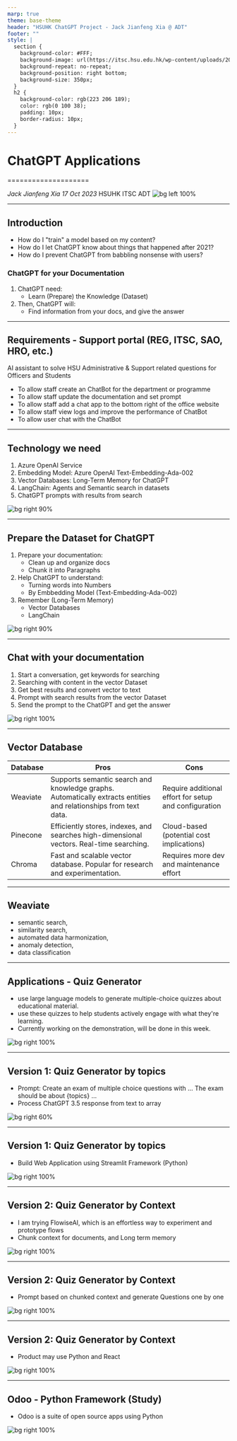 ```yaml
---
marp: true
theme: base-theme
header: "HSUHK ChatGPT Project - Jack Jianfeng Xia @ ADT"
footer: ""
style: |
  section {
    background-color: #FFF;
    background-image: url(https://itsc.hsu.edu.hk/wp-content/uploads/2018/11/INFORMATION-TECHNOLOGY-SERVICES-CENTRE_HSU.png);
    background-repeat: no-repeat;
    background-position: right bottom;
    background-size: 350px;
  }
  h2 {
    background-color: rgb(223 206 189);
    color: rgb(0 100 38);
    padding: 10px;
    border-radius: 10px;
  }
---
```


# ChatGPT Applications

====================

_Jack Jianfeng Xia_
_17 Oct 2023_
HSUHK ITSC ADT
![bg left 100%](./docBotAI.png)

---

## Introduction

- How do I "train" a model based on my content?
- How do I let ChatGPT know about things that happened after 2021?
- How do I prevent ChatGPT from babbling nonsense with users?

### ChatGPT for your Documentation

1. ChatGPT need:
   - Learn (Prepare) the Knowledge (Dataset)
2. Then, ChatGPT will:
   - Find information from your docs, and give the answer

---

## Requirements - Support portal (REG, ITSC, SAO, HRO, etc.)

AI assistant to solve HSU Administrative & Support related questions for Officers and Students

- To allow staff create an ChatBot for the department or programme
- To allow staff update the documentation and set prompt
- To allow staff add a chat app to the bottom right of the office website
- To allow staff view logs and improve the performance of ChatBot
- To allow user chat with the ChatBot

---

## Technology we need

1. Azure OpenAI Service
2. Embedding Model: Azure OpenAI Text-Embedding-Ada-002
3. Vector Databases: Long-Term Memory for ChatGPT
4. LangChain: Agents and Semantic search in datasets
5. ChatGPT prompts with results from search

![bg right 90%](./doc2chatGPT.png)

---

## Prepare the Dataset for ChatGPT

1. Prepare your documentation:
   - Clean up and organize docs
   - Chunk it into Paragraphs
2. Help ChatGPT to understand:
   - Turning words into Numbers
   - By Embbedding Model (Text-Embedding-Ada-002)
3. Remember (Long-Term Memory)
   - Vector Databases
   - LangChain

![bg right 90%](./DataSet.png)

---

## Chat with your documentation

1. Start a conversation, get keywords for searching
2. Searching with content in the vector Dataset
3. Get best results and convert vector to text
4. Prompt with search results from the vector Dataset
5. Send the prompt to the ChatGPT and get the answer

![bg right 100%](./embeddingWorkflow.png)

---

## Vector Database

| Database | Pros                                                                                                             | Cons                                                  |
| -------- | ---------------------------------------------------------------------------------------------------------------- | ----------------------------------------------------- |
| Weaviate | Supports semantic search and knowledge graphs. Automatically extracts entities and relationships from text data. | Require additional effort for setup and configuration |
| Pinecone | Efficiently stores, indexes, and searches high-dimensional vectors. Real-time searching.                         | Cloud-based (potential cost implications)             |
| Chroma   | Fast and scalable vector database. Popular for research and experimentation.                                     | Requires more dev and maintenance effort              |

---

## Weaviate

- semantic search,
- similarity search,
- automated data harmonization,
- anomaly detection,
- data classification

---

## Applications - Quiz Generator

- use large language models to generate multiple-choice quizzes about educational material.
- use these quizzes to help students actively engage with what they're learning.
- Currently working on the demonstration, will be done in this week.

![bg right 100%](./AI_Quiz.png)

---

## Version 1: Quiz Generator by topics

- Prompt: Create an exam of multiple choice questions with ... The exam should be about {topics} ...
- Process ChatGPT 3.5 response from text to array

![bg right 60%](./quiz_v1.png)

---

## Version 1: Quiz Generator by topics

- Build Web Application using Streamlit Framework (Python)

![bg right 100%](./streamlit.png)

---

## Version 2: Quiz Generator by Context

- I am trying FlowiseAI, which is an effortless way to experiment and prototype flows
- Chunk context for documents, and Long term memory

![bg right 100%](./flowise1.png)

---

## Version 2: Quiz Generator by Context

- Prompt based on chunked context and generate Questions one by one

![bg right 100%](./flowise2.png)

---

## Version 2: Quiz Generator by Context

- Product may use Python and React 

![bg right 100%](./flowise3.png)

---

## Odoo - Python Framework (Study)

- Odoo is a suite of open source apps using Python

![bg right 100%](./odoo.png)

